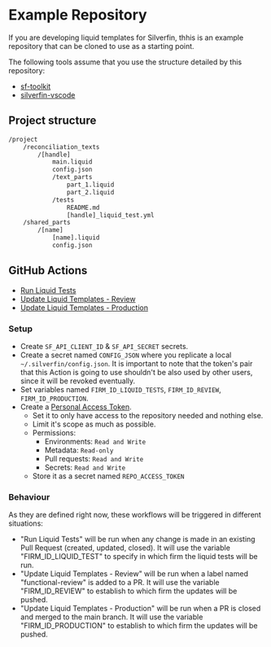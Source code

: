 # Example Repository

If you are developing liquid templates for Silverfin, thhis is an example repository that can be cloned to use as a starting point.

The following tools assume that you use the structure detailed by this repository:

- [sf-toolkit](https://github.com/silverfin/sf-toolkit)
- [silverfin-vscode](https://github.com/silverfin/silverfin-vscode)

## Project structure

```bash
/project
    /reconciliation_texts
        /[handle]
            main.liquid
            config.json
            /text_parts
                part_1.liquid
                part_2.liquid
            /tests
                README.md
                [handle]_liquid_test.yml
    /shared_parts
        /[name]
            [name].liquid
            config.json
```

## GitHub Actions

- [Run Liquid Tests](https://github.com/silverfin/example_liquid_repository/blob/main/.github/run_tests.yml)
- [Update Liquid Templates - Review](https://github.com/silverfin/example_liquid_repository/blob/main/.github/update_templates_review.yml)
- [Update Liquid Templates - Production](https://github.com/silverfin/example_liquid_repository/blob/main/.github/update_templates_production.yml)

### Setup

- Create `SF_API_CLIENT_ID` & `SF_API_SECRET` secrets.
- Create a secret named `CONFIG_JSON` where you replicate a local `~/.silverfin/config.json`. It is important to note that the token's pair that this Action is going to use shouldn't be also used by other users, since it will be revoked eventually.
- Set variables named `FIRM_ID_LIQUID_TESTS`, `FIRM_ID_REVIEW`, `FIRM_ID_PRODUCTION`.
- Create a [Personal Access Token](https://github.com/settings/personal-access-tokens/new).
  - Set it to only have access to the repository needed and nothing else.
  - Limit it's scope as much as possible.
  - Permissions:
    - Environments: `Read and Write`
    - Metadata: `Read-only`
    - Pull requests: `Read and Write`
    - Secrets: `Read and Write`
  - Store it as a secret named `REPO_ACCESS_TOKEN`

### Behaviour

As they are defined right now, these workflows will be triggered in different situations:

- "Run Liquid Tests" will be run when any change is made in an existing Pull Request (created, updated, closed). It will use the variable "FIRM_ID_LIQUID_TEST" to specify in which firm the liquid tests will be run.
- "Update Liquid Templates - Review" will be run when a label named "functional-review" is added to a PR. It will use the variable "FIRM_ID_REVIEW" to establish to which firm the updates will be pushed.
- "Update Liquid Templates - Production" will be run when a PR is closed and merged to the main branch. It will use the variable "FIRM_ID_PRODUCTION" to establish to which firm the updates will be pushed.
